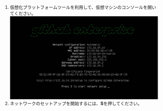 1. 仮想化プラットフォームツールを利用して、仮想マシンのコンソールを開いてください。 ![{% data variables.product.prodname_enterprise %}コンソール](/assets/images/enterprise/network-configuration/virtual-machine-console.png)
2. ネットワークのセットアップを開始するには、**S**を押してください。
